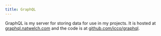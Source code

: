 ```yaml
---
title: GraphQL
---
```


GraphQL is my server for storing data for use in my projects. It is
hosted at [graphql.natwelch.com](https://graphql.natwelch.com/) and the
code is at [github.com/icco/graphql](https://github.com/icco/graphql).
